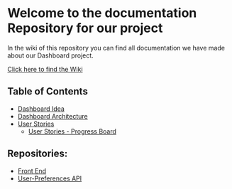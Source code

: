 # Welcome to the documentation Repository for our project

In the wiki of this repository you can find all documentation we have made about our Dashboard project.

[Click here to find the Wiki](https://github.com/IPS3-DB04-Teun-Mos-Lukas-Jansen/Documentation/wiki)

## Table of Contents
- [Dashboard Idea](https://github.com/IPS3-DB04-Teun-Mos-Lukas-Jansen/Documentation/wiki/Dashboard-Idea)
- [Dashboard Architecture](https://github.com/IPS3-DB04-Teun-Mos-Lukas-Jansen/Documentation/wiki/C4-Model-(Architecture))
- [User Stories](https://github.com/IPS3-DB04-Teun-Mos-Lukas-Jansen/Documentation/wiki/Userstories) 
  - [User Stories - Progress Board](https://github.com/orgs/IPS3-DB04-Teun-Mos-Lukas-Jansen/projects/2/views/1)


## Repositories:
- [Front End](https://github.com/IPS3-DB04-Teun-Mos-Lukas-Jansen/Dashboard-Front-End)
- [User-Preferences API](https://github.com/IPS3-DB04-Teun-Mos-Lukas-Jansen/User-Preferences-API)

